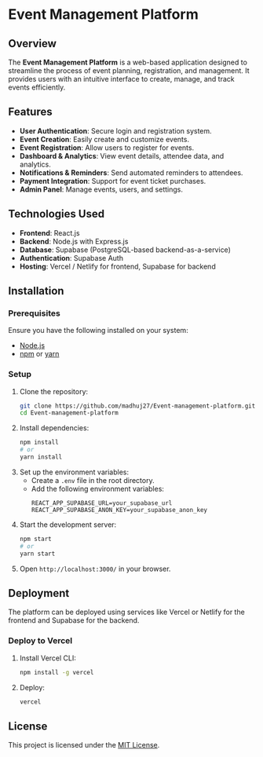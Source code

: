 # Event Management Platform

## Overview
The **Event Management Platform** is a web-based application designed to streamline the process of event planning, registration, and management. It provides users with an intuitive interface to create, manage, and track events efficiently.

## Features
- **User Authentication**: Secure login and registration system.
- **Event Creation**: Easily create and customize events.
- **Event Registration**: Allow users to register for events.
- **Dashboard & Analytics**: View event details, attendee data, and analytics.
- **Notifications & Reminders**: Send automated reminders to attendees.
- **Payment Integration**: Support for event ticket purchases.
- **Admin Panel**: Manage events, users, and settings.

## Technologies Used
- **Frontend**: React.js
- **Backend**: Node.js with Express.js
- **Database**: Supabase (PostgreSQL-based backend-as-a-service)
- **Authentication**: Supabase Auth
- **Hosting**: Vercel / Netlify for frontend, Supabase for backend

## Installation

### Prerequisites
Ensure you have the following installed on your system:
- [Node.js](https://nodejs.org/)
- [npm](https://www.npmjs.com/) or [yarn](https://yarnpkg.com/)

### Setup
1. Clone the repository:
   ```bash
   git clone https://github.com/madhuj27/Event-management-platform.git
   cd Event-management-platform
   ```
2. Install dependencies:
   ```bash
   npm install
   # or
   yarn install
   ```
3. Set up the environment variables:
   - Create a `.env` file in the root directory.
   - Add the following environment variables:
     ```env
     REACT_APP_SUPABASE_URL=your_supabase_url
     REACT_APP_SUPABASE_ANON_KEY=your_supabase_anon_key
     ```
4. Start the development server:
   ```bash
   npm start
   # or
   yarn start
   ```
5. Open `http://localhost:3000/` in your browser.

## Deployment
The platform can be deployed using services like Vercel or Netlify for the frontend and Supabase for the backend.

### Deploy to Vercel
1. Install Vercel CLI:
   ```bash
   npm install -g vercel
   ```
2. Deploy:
   ```bash
   vercel
   ```

## License
This project is licensed under the [MIT License](LICENSE).


